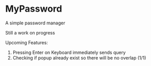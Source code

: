 # MyPassword
A simple password manager

Still a work on progress

Upcoming Features:
1. Pressing Enter on Keyboard immediately sends query
2. Checking if popup already exist so there will be no overlap (1/1)

